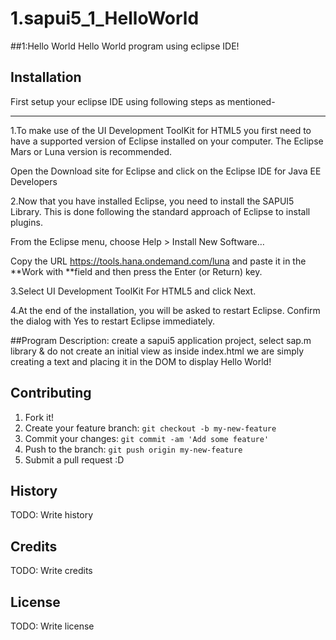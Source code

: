 # 1.sapui5_1_HelloWorld

##1:Hello World
Hello World program using eclipse IDE!

## Installation
First setup your eclipse IDE using following steps as mentioned-
_______________________________________________________________
1.To make use of the UI Development ToolKit for HTML5 you first need to have a supported version of Eclipse installed on your computer. The Eclipse Mars or Luna version is recommended.

Open the Download site for Eclipse and click on the Eclipse IDE for Java EE Developers

2.Now that you have installed Eclipse, you need to install the SAPUI5 Library. This is done following the standard approach of Eclipse to install plugins.

From the Eclipse menu, choose Help > Install New Software…

Copy the URL https://tools.hana.ondemand.com/luna and paste it in the **Work with **field and then press the Enter (or Return) key.

3.Select UI Development ToolKit For HTML5 and click Next.

4.At the end of the installation, you will be asked to restart Eclipse. Confirm the dialog with Yes to restart Eclipse immediately.

##Program Description:
create a sapui5 application project, select sap.m library & do not create an initial view as inside index.html we are simply creating a text and placing it in the DOM to display Hello World!

## Contributing
1. Fork it!
2. Create your feature branch: `git checkout -b my-new-feature`
3. Commit your changes: `git commit -am 'Add some feature'`
4. Push to the branch: `git push origin my-new-feature`
5. Submit a pull request :D

## History
TODO: Write history

## Credits
TODO: Write credits

## License
TODO: Write license